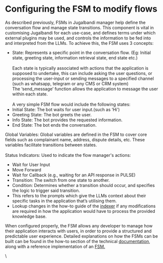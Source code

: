 # Configuring the FSM to modify flows

As described previously, FSMs in Jugalbandi manager help define the conversation flow and manage state transitions. This component is vital in customising Jugalbandi for each use-case, and defines terms under which external plugins may be used, and controls the information to be fed into and interpreted from the LLMs. To achieve this, the FSM uses 3 concepts:&#x20;

* State: Represents a specific point in the conversation flow. (Eg: Initial state, greeting state, information retrieval state, end state etc.)\
  \
  Each state is typically associated with actions that the application is supposed to undertake, this can include asking the user questions, or processing the user-input or sending messages to a specified channel (such as whatsapp, telegram or any CMS or CRM system)\
  The ‘send\_message’ function allows the application to message the user within each state.\
  \
  A very simple FSM flow would include the following states:&#x20;
* Initial State: The bot waits for user input.(such as ‘Hi’)
* Greeting State: The bot greets the user.
* Info State: The bot provides the requested information.
* End State: The bot ends the conversation.

Global Variables: Global variables are defined in the FSM to cover core fields such as complainant name, address, dispute details, etc. These variables facilitate transitions between states.\
\
Status Indicators: Used to indicate the flow manager's actions:

* Wait for User Input
* Move Forward
* Wait for Callback (e.g., waiting for an API response in PULSE)
* Transition: The switch from one state to another.
* Condition: Determines whether a transition should occur, and specifies the logic to trigger said transition.&#x20;
* This refers to the prompts which give the LLMs context about their specific tasks in the application that’s utilising them.
* Lookup changes in the how-to guide of the [indexer](../how-tos/Developer.md#indexer) if any modifications are required in how the application would have to process the provided knowledge base.&#x20;

When configured properly, the FSM allows any developer to manage how their application interacts with users, in order to provide a structured and predictable user experience. Detailed explanations on how the FSMs can be built can be found in the how-to section of the technical [documentation](../how-tos/fsm\_building.md), along with a reference implementation of an [FSM. ](../references/fsm-output.md)

\
